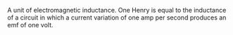 A unit of electromagnetic inductance. One Henry is equal to the
inductance of a circuit in which a current variation of one amp per
second produces an emf of one volt.
